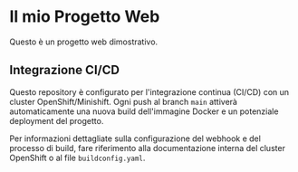 # Il mio Progetto Web

Questo è un progetto web dimostrativo.

## Integrazione CI/CD

Questo repository è configurato per l'integrazione continua (CI/CD) con un cluster OpenShift/Minishift.
Ogni push al branch `main` attiverà automaticamente una nuova build dell'immagine Docker e un potenziale deployment del progetto.

Per informazioni dettagliate sulla configurazione del webhook e del processo di build, fare riferimento alla documentazione interna del cluster OpenShift o al file `buildconfig.yaml`.
